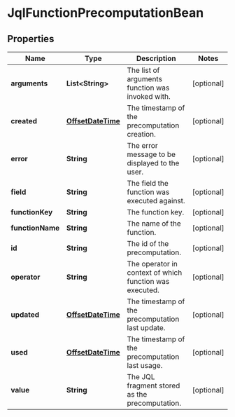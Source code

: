# JqlFunctionPrecomputationBean

## Properties
Name | Type | Description | Notes
------------ | ------------- | ------------- | -------------
**arguments** | **List&lt;String&gt;** | The list of arguments function was invoked with. |  [optional]
**created** | [**OffsetDateTime**](OffsetDateTime.md) | The timestamp of the precomputation creation. |  [optional]
**error** | **String** | The error message to be displayed to the user. |  [optional]
**field** | **String** | The field the function was executed against. |  [optional]
**functionKey** | **String** | The function key. |  [optional]
**functionName** | **String** | The name of the function. |  [optional]
**id** | **String** | The id of the precomputation. |  [optional]
**operator** | **String** | The operator in context of which function was executed. |  [optional]
**updated** | [**OffsetDateTime**](OffsetDateTime.md) | The timestamp of the precomputation last update. |  [optional]
**used** | [**OffsetDateTime**](OffsetDateTime.md) | The timestamp of the precomputation last usage. |  [optional]
**value** | **String** | The JQL fragment stored as the precomputation. |  [optional]
